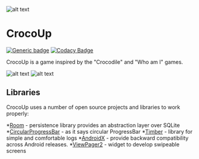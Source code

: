 ![alt text](https://github.com/totenhund/guess-it-game/blob/master/screenshots/gitbanner.png?raw=true)

# CrocoUp

[![Generic badge](https://img.shields.io/badge/platform-android-<COLOR>.svg)](https://shields.io/)
[![Codacy Badge](https://app.codacy.com/project/badge/Grade/7eaefe5685234146af8b8940836dd860)](https://www.codacy.com/gh/totenhund/CrocoUp/dashboard?utm_source=github.com&amp;utm_medium=referral&amp;utm_content=totenhund/CrocoUp&amp;utm_campaign=Badge_Grade)

CrocoUp is a game inspired by the "Crocodile" and "Who am I" games.

![alt text](https://github.com/totenhund/guess-it-game/blob/master/screenshots/screen1.jpg?raw=true)
![alt text](https://github.com/totenhund/guess-it-game/blob/master/screenshots/screen2.jpg?raw=true)
## Libraries

CrocoUp uses a number of open source projects and libraries to work properly:

*[Room](https://developer.android.com/jetpack/androidx/releases/room) - persistence library provides an abstraction layer over SQLite
*[CircularProgressBar](https://github.com/lopspower/CircularProgressBar) - as it says circular ProgressBar
*[Timber](https://github.com/JakeWharton/timber) - library for simple and comfortable logs
*[AndroidX](https://developer.android.com/jetpack/androidx) - provide backward compatibility across Android releases.
*[ViewPager2](https://developer.android.com/jetpack/androidx/releases/viewpager2) - widget to develop swipeable screens